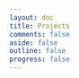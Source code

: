 ```yaml
---
layout: doc
title: Projects
comments: false
aside: false
outline: false
progress: false
---
```


<script setup lang="ts">
import ReaProjects from './.vitepress/theme/components/ReaProjects.vue'
</script>

<ReaProjects />

